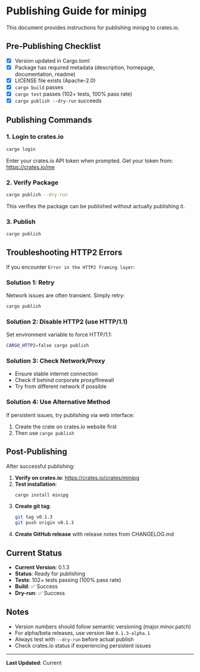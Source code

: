 # Publishing Guide for minipg

This document provides instructions for publishing minipg to crates.io.

## Pre-Publishing Checklist

- [x] Version updated in Cargo.toml
- [x] Package has required metadata (description, homepage, documentation, readme)
- [x] LICENSE file exists (Apache-2.0)
- [x] `cargo build` passes
- [x] `cargo test` passes (102+ tests, 100% pass rate)
- [x] `cargo publish --dry-run` succeeds

## Publishing Commands

### 1. Login to crates.io

```bash
cargo login
```

Enter your crates.io API token when prompted. Get your token from: https://crates.io/me

### 2. Verify Package

```bash
cargo publish --dry-run
```

This verifies the package can be published without actually publishing it.

### 3. Publish

```bash
cargo publish
```

## Troubleshooting HTTP2 Errors

If you encounter `Error in the HTTP2 framing layer`:

### Solution 1: Retry
Network issues are often transient. Simply retry:
```bash
cargo publish
```

### Solution 2: Disable HTTP2 (use HTTP/1.1)
Set environment variable to force HTTP/1.1:
```bash
CARGO_HTTP2=false cargo publish
```

### Solution 3: Check Network/Proxy
- Ensure stable internet connection
- Check if behind corporate proxy/firewall
- Try from different network if possible

### Solution 4: Use Alternative Method
If persistent issues, try publishing via web interface:
1. Create the crate on crates.io website first
2. Then use `cargo publish`

## Post-Publishing

After successful publishing:

1. **Verify on crates.io**: https://crates.io/crates/minipg
2. **Test installation**: 
   ```bash
   cargo install minipg
   ```
3. **Create git tag**:
   ```bash
   git tag v0.1.3
   git push origin v0.1.3
   ```
4. **Create GitHub release** with release notes from CHANGELOG.md

## Current Status

- **Current Version**: 0.1.3
- **Status**: Ready for publishing
- **Tests**: 102+ tests passing (100% pass rate)
- **Build**: ✅ Success
- **Dry-run**: ✅ Success

## Notes

- Version numbers should follow semantic versioning (major.minor.patch)
- For alpha/beta releases, use version like `0.1.3-alpha.1`
- Always test with `--dry-run` before actual publish
- Check crates.io status if experiencing persistent issues

---

**Last Updated**: Current
